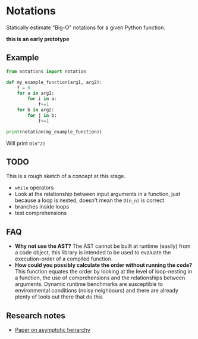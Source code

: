 # Notations

Statically estimate "Big-O" notations for a given Python function.

**this is an early prototype**

## Example

```python
from notations import notation

def my_example_function(arg1, arg2):
    f = 0
    for a in arg1:
        for i in a:
            f+=1
    for b in arg2:
        for j in b:
            f+=1

print(notation(my_example_function))
```

Will print `O(n^2)`

## TODO

This is a rough sketch of a concept at this stage.

- `while` operators
- Look at the relationship between input arguments in a function, just because a loop is nested, doesn't mean the `O(n_n)` is correct
- branches inside loops
- test comprehensions

## FAQ

* **Why not use the AST?** The AST cannot be built at runtime (easily) from a code object, this library is intended to be used to evaluate the execution-order of a compiled function. 
* **How could you possibly calculate the order without running the code?** This function equates the order by looking at the level of loop-nesting in a function, the use of comprehensions and the relationships between arguments. Dynamic runtime benchmarks are susceptible to environmental conditions (noisy neighbours) and there are already plenty of tools out there that do this

## Research notes

* [Paper on asymptotic heirarchy](https://www.d.umn.edu/~ddunham/cs3512s10/notes/l12.pdf)
